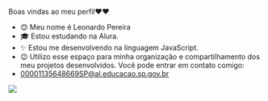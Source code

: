 Boas vindas ao meu perfil❤❤
- 😊 Meu nome é Leonardo Pereira
- 🎓 Estou estudando na Alura.
- ✨ Estou me desenvolvendo na linguagem JavaScript.
- 😉 Utilizo esse espaço para minha organização e compartilhamento dos meu projetos desenvolvidos.
Você pode entrar em contato comigo:
- 00001135648669SP@al.educacao.sp.gov.br

![](https://media4.giphy.com/media/v1.Y2lkPTc5MGI3NjExZ3oweHZ1OXFlY3RzM2prdncxcW8xNmNpZGIxZm83MWFwNHcyNXpsMSZlcD12MV9pbnRlcm5hbF9naWZfYnlfaWQmY3Q9Zw/l41YkGzJh2ejd6M6c/giphy.webp)

